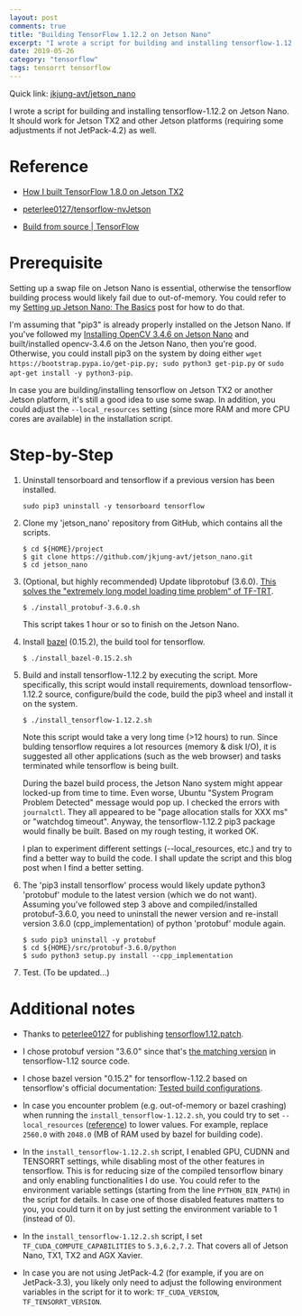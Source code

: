 ```yaml
---
layout: post
comments: true
title: "Building TensorFlow 1.12.2 on Jetson Nano"
excerpt: "I wrote a script for building and installing tensorflow-1.12.2 on Jetson Nano.  It should work for Jetson TX2 and other Jetson platforms as well."
date: 2019-05-26
category: "tensorflow"
tags: tensorrt tensorflow
---
```


Quick link: [jkjung-avt/jetson_nano](https://github.com/jkjung-avt/jetson_nano)

I wrote a script for building and installing tensorflow-1.12.2 on Jetson Nano.  It should work for Jetson TX2 and other Jetson platforms (requiring some adjustments if not JetPack-4.2) as well.

# Reference

* [How I built TensorFlow 1.8.0 on Jetson TX2](https://jkjung-avt.github.io/build-tensorflow-1.8.0/)

* [peterlee0127/tensorflow-nvJetson](https://github.com/peterlee0127/tensorflow-nvJetson)

* [Build from source \| TensorFlow](https://www.tensorflow.org/install/source)

# Prerequisite

Setting up a swap file on Jetson Nano is essential, otherwise the tensorflow building process would likely fail due to out-of-memory.  You could refer to my [Setting up Jetson Nano: The Basics](https://jkjung-avt.github.io/setting-up-nano/) post for how to do that.

I'm assuming that "pip3" is already properly installed on the Jetson Nano.  If you've followed my [Installing OpenCV 3.4.6 on Jetson Nano](https://jkjung-avt.github.io/opencv-on-nano/) and built/installed opencv-3.4.6 on the Jetson Nano, then you're good.  Otherwise, you could install pip3 on the system by doing either `wget https://bootstrap.pypa.io/get-pip.py; sudo python3 get-pip.py` or `sudo apt-get install -y python3-pip`.

In case you are building/installing tensorflow on Jetson TX2 or another Jetson platform, it's still a good idea to use some swap.  In addition, you could adjust the `--local_resources` setting (since more RAM and more CPU cores are available) in the installation script.

# Step-by-Step

1. Uninstall tensorboard and tensorflow if a previous version has been installed.

   ```shell
   sudo pip3 uninstall -y tensorboard tensorflow
   ```

2. Clone my 'jetson_nano' repository from GitHub, which contains all the scripts.

   ```shell
   $ cd ${HOME}/project
   $ git clone https://github.com/jkjung-avt/jetson_nano.git
   $ cd jetson_nano
   ```

3. (Optional, but highly recommended) Update libprotobuf (3.6.0).  [This solves the "extremely long model loading time problem" of TF-TRT](https://jkjung-avt.github.io/tf-trt-revisited/).

   ```shell
   $ ./install_protobuf-3.6.0.sh
   ```

   This script takes 1 hour or so to finish on the Jetson Nano.

4. Install [bazel](https://docs.bazel.build/versions/0.25.0/bazel-overview.html) (0.15.2), the build tool for tensorflow.

   ```shell
   $ ./install_bazel-0.15.2.sh
   ```
   
5. Build and install tensorflow-1.12.2 by executing the script.  More specifically, this script would install requirements, download tensorflow-1.12.2 source, configure/build the code, build the pip3 wheel and install it on the system.

   ```shell
   $ ./install_tensorflow-1.12.2.sh
   ```

   Note this script would take a very long time (>12 hours) to run.  Since bulding tensorflow requires a lot resources (memory & disk I/O), it is suggested all other applications (such as the web browser) and tasks terminated while tensorflow is being built.

   During the bazel build process, the Jetson Nano system might appear locked-up from time to time.  Even worse, Ubuntu "System Program Problem Detected" message would pop up.  I checked the errors with `journalctl`.  They all appeared to be "page allocation stalls for XXX ms" or "watchdog timeout".  Anyway, the tensorflow-1.12.2 pip3 package would finally be built.  Based on my rough testing, it worked OK.

   I plan to experiment different settings (--local_resources, etc.) and try  to find a better way to build the code.  I shall update the script and this blog post when I find a better setting.

6. The 'pip3 install tensorflow' process would likely update python3 'protobuf' module to the latest version (which we do not want).  Assuming you've followed step 3 above and compiled/installed protobuf-3.6.0, you need to uninstall the newer version and re-install version 3.6.0 (cpp_implementation) of python 'protobuf' module again.

   ```shell
   $ sudo pip3 uninstall -y protobuf
   $ cd ${HOME}/src/protobuf-3.6.0/python
   $ sudo python3 setup.py install --cpp_implementation
   ```

7. Test.  (To be updated...)

# Additional notes

* Thanks to [peterlee0127](https://github.com/peterlee0127/tensorflow-nvJetson) for publishing [tensorflow1.12.patch](https://github.com/peterlee0127/tensorflow-nvJetson/blob/master/patch/tensorflow1.12.patch).

* I chose protobuf version "3.6.0" since that's [the matching version](https://github.com/tensorflow/tensorflow/blob/r1.12/tensorflow/workspace.bzl#L383) in tensorflow-1.12 source code.

* I chose bazel version "0.15.2" for tensorflow-1.12.2 based on tensorflow's official documentation: [Tested build configurations](https://www.tensorflow.org/install/source#tested_build_configurations).

* In case you encounter problem (e.g. out-of-memory or bazel crashing) when running the `install_tensorflow-1.12.2.sh`, you could try to set `--local_resources` ([reference](https://docs.bazel.build/versions/master/user-manual.html)) to lower values.  For example, replace `2560.0` with `2048.0` (MB of RAM used by bazel for building code).

* In the `install_tensorflow-1.12.2.sh` script, I enabled GPU, CUDNN and TENSORRT settings, while disabling most of the other features in tensorflow.  This is for reducing size of the compiled tensorflow binary and only enabling functionalities I do use.  You could refer to the environment variable settings (starting from the line `PYTHON_BIN_PATH`) in the script for details.  In case one of those disabled features matters to you, you could turn it on by just setting the environment variable to 1 (instead of 0).

* In the `install_tensorflow-1.12.2.sh` script, I set `TF_CUDA_COMPUTE_CAPABILITIES` to `5.3,6.2,7.2`.  That covers all of Jetson Nano, TX1, TX2 and AGX Xavier.

* In case you are not using JetPack-4.2 (for example, if you are on JetPack-3.3), you likely only need to adjust the following environment variables in the script for it to work: `TF_CUDA_VERSION`, `TF_TENSORRT_VERSION`.
